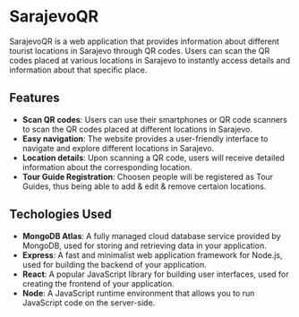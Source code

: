 # SarajevoQR

SarajevoQR is a web application that provides information about different tourist locations in Sarajevo through QR codes.
Users can scan the QR codes placed at various locations in Sarajevo to instantly access details and information about that specific place.

## Features

- **Scan QR codes**: Users can use their smartphones or QR code scanners to scan the QR codes placed at different locations in Sarajevo.
- **Easy navigation**: The website provides a user-friendly interface to navigate and explore different locations in Sarajevo.
- **Location details**: Upon scanning a QR code, users will receive detailed information about the corresponding location.
- **Tour Guide Registration**: Choosen people will be registered as Tour Guides, thus being able to add & edit & remove certaion locations.

## Techologies Used

* __MongoDB Atlas__: A fully managed cloud database service provided by MongoDB, used for storing and retrieving data in your application.
* __Express__: A fast and minimalist web application framework for Node.js, used for building the backend of your application.
* __React__: A popular JavaScript library for building user interfaces, used for creating the frontend of your application.
*  __Node__: A JavaScript runtime environment that allows you to run JavaScript code on the server-side.
